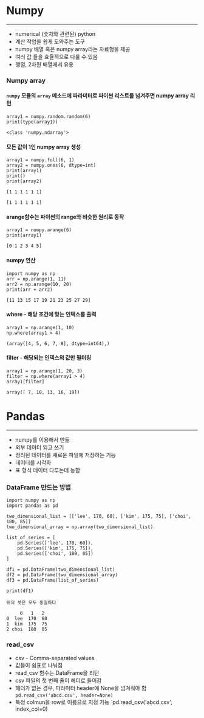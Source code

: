 
# Numpy
---

- numerical (숫자와 관련된)  python
- 계산 작업을 쉽게 도와주는 도구 
- numpy 배열 혹은 numpy array라는 자료형을 제공
- 여러 값 들을 효율적으로 다룰 수 있음
- 행렬, 2차원 배열에서 유용


### Numpy array
#### `numpy` 모듈의 `array` 메소드에 파라미터로 파이썬 리스트를 넘겨주면 numpy array 리턴

```terminal
array1 = numpy.random.random(6)
print(type(array1))
```
`<class 'numpy.ndarray'>`


#### 모든 값이 1인 numpy array 생성
```terminal
array1 = numpy.full(6, 1) 
array2 = numpy.ones(6, dtype=int) 
print(array1) 
print()
print(array2)
```
`[1 1 1 1 1 1]`

`[1 1 1 1 1 1]`


#### arange함수는 파이썬의 range와 비슷한 원리로 동작
```terminal
array1 = numpy.arange(6)
print(array1)
```
`[0 1 2 3 4 5]`


#### numpy 연산
```terminal
import numpy as np
arr = np.arange(1, 11)
arr2 = np.arange(10, 20)
print(arr + arr2)
```
`[11 13 15 17 19 21 23 25 27 29]`


#### where - 해당 조건에 맞는 인덱스를 출력
```terminal
array1 = np.arange(1, 10)
np.where(array1 > 4) 
```
`(array([4, 5, 6, 7, 8], dtype=int64),)`


#### filter - 해당되는 인덱스의 값만 필터링
```terminal
array1 = np.arange(1, 20, 3)
filter = np.where(array1 > 4) 
array1[filter]
```
`array([ 7, 10, 13, 16, 19])`



# Pandas

---

- numpy를 이용해서 만듦
- 외부 데이터 읽고 쓰기
- 정리된 데이터를 새로운 파일에 저장하는 기능
- 데이터를 시각화
- 표 형식 데이터 다루는데 능함


### DataFrame 만드는 방법
```terminal
import numpy as np
import pandas as pd

two_dimensional_list = [['lee', 170, 60], ['kim', 175, 75], ['choi', 180, 85]]
two_dimensional_array = np.array(two_dimensional_list)

list_of_series = [
    pd.Series(['lee', 170, 60]),
    pd.Series(['kim', 175, 75]),
    pd.Series(['choi', 180, 85])
]

df1 = pd.DataFrame(two_dimensional_list)
df2 = pd.DataFrame(two_dimensional_array)
df3 = pd.DataFrame(list_of_series)

print(df1)
```
`위의 셋은 모두 동일하다`
```terminal
     0   1   2
0  lee  170  60
1  kim  175  75
2 choi  180  85
```

### read_csv
- csv - Comma-separated values
- 값들이 쉼표로 나눠짐
- read_csv 함수는 DataFrame을 리턴
- csv 파일의 첫 번째 줄이 헤더로 들어감
- 헤더가 없는 경우, 파라미터 header에 None을 넘겨줘야 함
`pd.read_csv('abcd.csv', header=None)`
- 특정 colmun을 row로 이름으로 지정 가능
`pd.read_csv('abcd.csv', index_col=0)

  
